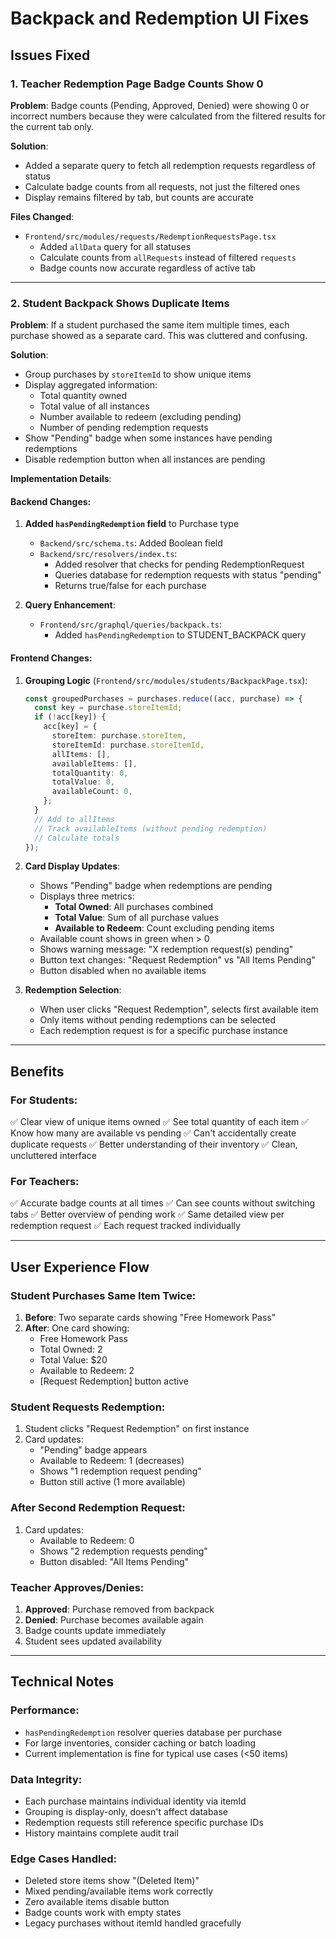 # Backpack and Redemption UI Fixes

## Issues Fixed

### 1. Teacher Redemption Page Badge Counts Show 0
**Problem**: Badge counts (Pending, Approved, Denied) were showing 0 or incorrect numbers because they were calculated from the filtered results for the current tab only.

**Solution**: 
- Added a separate query to fetch all redemption requests regardless of status
- Calculate badge counts from all requests, not just the filtered ones
- Display remains filtered by tab, but counts are accurate

**Files Changed**:
- `Frontend/src/modules/requests/RedemptionRequestsPage.tsx`
  - Added `allData` query for all statuses
  - Calculate counts from `allRequests` instead of filtered `requests`
  - Badge counts now accurate regardless of active tab

---

### 2. Student Backpack Shows Duplicate Items
**Problem**: If a student purchased the same item multiple times, each purchase showed as a separate card. This was cluttered and confusing.

**Solution**: 
- Group purchases by `storeItemId` to show unique items
- Display aggregated information:
  - Total quantity owned
  - Total value of all instances
  - Number available to redeem (excluding pending)
  - Number of pending redemption requests
- Show "Pending" badge when some instances have pending redemptions
- Disable redemption button when all instances are pending

**Implementation Details**:

#### Backend Changes:
1. **Added `hasPendingRedemption` field** to Purchase type
   - `Backend/src/schema.ts`: Added Boolean field
   - `Backend/src/resolvers/index.ts`: 
     - Added resolver that checks for pending RedemptionRequest
     - Queries database for redemption requests with status "pending"
     - Returns true/false for each purchase

2. **Query Enhancement**:
   - `Frontend/src/graphql/queries/backpack.ts`: 
     - Added `hasPendingRedemption` to STUDENT_BACKPACK query

#### Frontend Changes:
1. **Grouping Logic** (`Frontend/src/modules/students/BackpackPage.tsx`):
   ```typescript
   const groupedPurchases = purchases.reduce((acc, purchase) => {
     const key = purchase.storeItemId;
     if (!acc[key]) {
       acc[key] = {
         storeItem: purchase.storeItem,
         storeItemId: purchase.storeItemId,
         allItems: [],
         availableItems: [],
         totalQuantity: 0,
         totalValue: 0,
         availableCount: 0,
       };
     }
     // Add to allItems
     // Track availableItems (without pending redemption)
     // Calculate totals
   });
   ```

2. **Card Display Updates**:
   - Shows "Pending" badge when redemptions are pending
   - Displays three metrics:
     - **Total Owned**: All purchases combined
     - **Total Value**: Sum of all purchase values
     - **Available to Redeem**: Count excluding pending items
   - Available count shows in green when > 0
   - Shows warning message: "X redemption request(s) pending"
   - Button text changes: "Request Redemption" vs "All Items Pending"
   - Button disabled when no available items

3. **Redemption Selection**:
   - When user clicks "Request Redemption", selects first available item
   - Only items without pending redemptions can be selected
   - Each redemption request is for a specific purchase instance

---

## Benefits

### For Students:
✅ Clear view of unique items owned
✅ See total quantity of each item
✅ Know how many are available vs pending
✅ Can't accidentally create duplicate requests
✅ Better understanding of their inventory
✅ Clean, uncluttered interface

### For Teachers:
✅ Accurate badge counts at all times
✅ Can see counts without switching tabs
✅ Better overview of pending work
✅ Same detailed view per redemption request
✅ Each request tracked individually

---

## User Experience Flow

### Student Purchases Same Item Twice:
1. **Before**: Two separate cards showing "Free Homework Pass"
2. **After**: One card showing:
   - Free Homework Pass
   - Total Owned: 2
   - Total Value: $20
   - Available to Redeem: 2
   - [Request Redemption] button active

### Student Requests Redemption:
1. Student clicks "Request Redemption" on first instance
2. Card updates:
   - "Pending" badge appears
   - Available to Redeem: 1 (decreases)
   - Shows "1 redemption request pending"
   - Button still active (1 more available)

### After Second Redemption Request:
1. Card updates:
   - Available to Redeem: 0
   - Shows "2 redemption requests pending"
   - Button disabled: "All Items Pending"

### Teacher Approves/Denies:
1. **Approved**: Purchase removed from backpack
2. **Denied**: Purchase becomes available again
3. Badge counts update immediately
4. Student sees updated availability

---

## Technical Notes

### Performance:
- `hasPendingRedemption` resolver queries database per purchase
- For large inventories, consider caching or batch loading
- Current implementation is fine for typical use cases (<50 items)

### Data Integrity:
- Each purchase maintains individual identity via itemId
- Grouping is display-only, doesn't affect database
- Redemption requests still reference specific purchase IDs
- History maintains complete audit trail

### Edge Cases Handled:
- Deleted store items show "(Deleted Item)"
- Mixed pending/available items work correctly
- Zero available items disable button
- Badge counts work with empty states
- Legacy purchases without itemId handled gracefully
